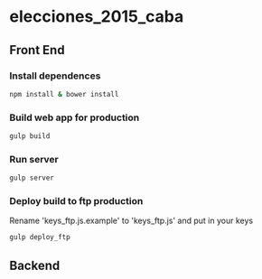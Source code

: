 # elecciones_2015_caba


## Front End

### Install dependences

```bash
npm install & bower install
```

### Build web app for production

```bash
gulp build
```

### Run server

```bash
gulp server
```

### Deploy build to ftp production

Rename 'keys_ftp.js.example' to 'keys_ftp.js' and put in your keys

```bash
gulp deploy_ftp
```



## Backend


